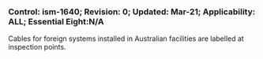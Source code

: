### Control: ism-1640; Revision: 0; Updated: Mar-21; Applicability: ALL; Essential Eight:N/A
<p>Cables for foreign systems installed in Australian facilities are labelled at inspection points.</p>